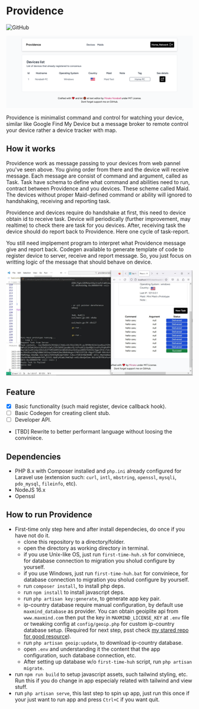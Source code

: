# Providence 

![GitHub](https://img.shields.io/github/license/minako2/providence-app) 

![dashboard](docs/dashboard.png)

Providence is minimalist command and control for watching your device, similar like Google Find My Device but a message broker to remote control your device rather a device tracker with map.

## How it works

Providence work as message passing to your devices from web pannel you've seen above. You giving order from there and the device will receive message. Each message are consist of command and argument, called as Task. Task have schema to define what command and abilities need to run, contract between Providence and you devices.
These scheme called Maid. The devices without proper Maid-defined command or ability will ignored to handshaking, receiving and reporting task.

Providence and devices require do handshake at first, 
this need to device obtain id to receive task. 
Device will periodically (further improvement, may 
realtime) to check there are task for you devices. 
After, receiving task the device should do report back
to Providence. Here one cycle of task-report.

You still need implpement program to interpret what Providence message give and report back. Codegen available to generate template of code to register device to server, receive and report message. So, you just focus on writting logic of the message that should behave on device.

![providence with implant working](docs/onrun.jpg)

## Feature

- [x] Basic functionality (such maid register, device callback hook).
- [ ] Basic Codegen for creating client stub.
- [ ] Developer API.
- [TBD] Rewrite to better performant language without loosing the conviniece.

## Dependencies

- PHP 8.x with Composer installed and `php.ini` already configured for Laravel use (extension such: `curl`, `intl`, `mbstring`, `openssl`, `mysqli`, `pdo_mysql`, `fileinfo`, etc). 
- NodeJS 16.x
- Openssl

## How to run Providence
-  First-time only step here and after install dependecies, do once if you have not do it.
    - clone this repository to a directory/folder.
    - open the directory as working directory in terminal.
    - if you use Unix-like OS, just run `first-time-huh.sh` for conviniece, for database connection to migration you sholud configure by yourself.
    - if you use Windows, just run `first-time-huh.bat` for conviniece, for database connection to migration you sholud configure by yourself.
    - run `composer install`, to install php deps.
    - run `npm install` to install javascript deps.
    - run `php artisan key:generate`, to generate app key pair.
    - ip-country database require manual configuration, by default use `maxmind_database` as provider. You can obtain geoiplite api from `www.maxmind.com` then put the key in `MAXMIND_LICENSE_KEY` at `.env` file or tweaking config at `config/geoip.php` for custom ip-country database setup. (Required for next step, psst check [my stared repo for good resource](https://github.com/minako2?tab=stars)).
    - run `php artisan geoip:update`, to download  ip-country database.
    - open `.env` and understanding it the content that the app configuration, such database connection, etc.
    - After setting up database w/o `first-time-huh` script, run `php artisan migrate`.
- run `npm run build` to setup javascript assets, such tailwind styling, etc. Run this if you do change in app especialy related with tailwind and view stuff.
- run `php artisan serve`, this last step to spin up app, just run this once if your just want to run app and press `Ctrl+C` if you want quit.